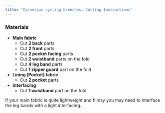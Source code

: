 ```yaml
---
title: "Cornelius cycling breeches: Cutting Instructions"
---
```


### Materials

- **Main fabric**
  - Cut **2 back** parts
  - Cut **2 front** parts
  - Cut **2 pocket facing** parts
  - Cut **2 waistband** parts on the fold
  - Cut **4 leg band** parts
  - Cut **1 zipper guard** part on the fold
- **Lining (Pocket) fabric**
  - Cut **2 pocket** parts
- **Interfacing**
  - Cut **1 waistband** part on the fold

<Note>

If your main fabric is quite lightweight and flimsy you may need to interface the leg bands with a light interfacing.

</Note>
